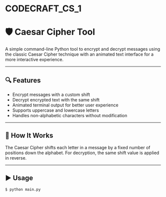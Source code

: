 # CODECRAFT_CS_1
# 🛡️ Caesar Cipher Tool

A simple command-line Python tool to encrypt and decrypt messages using the classic Caesar Cipher technique with an animated text interface for a more interactive experience.

---

## 🔍 Features

- Encrypt messages with a custom shift
- Decrypt encrypted text with the same shift
- Animated terminal output for better user experience
- Supports uppercase and lowercase letters
- Handles non-alphabetic characters without modification

---

## 📌 How It Works

The Caesar Cipher shifts each letter in a message by a fixed number of positions down the alphabet. For decryption, the same shift value is applied in reverse.

---

## ▶️ Usage

```bash
$ python main.py
